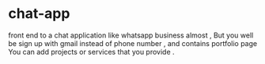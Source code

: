 # chat-app
front end to a chat application  like whatsapp business almost  , But you well be sign up with gmail   instead of phone number , and contains portfolio page You can add projects or services that you provide  .

